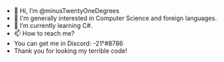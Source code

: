- 👋 Hi, I’m @minusTwentyOneDegrees
- 👀 I'm generally interested in Computer Science and foreign languages.
- 🌱 I’m currently learning C#.
- 📫 How to reach me?
- You can get me in Discord: -21°#8786 
- Thank you for looking my terrible code!
 

<!---
minusTwentyOneDegrees/minusTwentyOneDegrees is a ✨ special ✨ repository because its `README.md` (this file) appears on your GitHub profile.
You can click the Preview link to take a look at your changes.
--->
